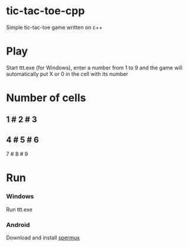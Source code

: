 # tic-tac-toe-cpp
Simple tic-tac-toe game written on c++
# Play
Start ttt.exe (for Windows), enter a number from 1 to 9 and the game will automatically put X or 0 in the cell with its number
# Number of cells
   1 # 2 # 3
 -------------
   4 # 5 # 6
 -------------
   7 # 8 # 9
# Run
### Windows
Run ttt.exe
### Android
Download and install [spermux](https://play.google.com/store/apps/details?id=com.termux&hl=ru&gl=US)
